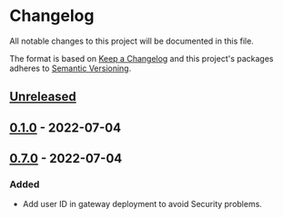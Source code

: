 # Changelog

All notable changes to this project will be documented in this file.

The format is based on [Keep a Changelog](http://keepachangelog.com/en/1.0.0/)
and this project's packages adheres to [Semantic Versioning](http://semver.org/spec/v2.0.0.html).

## [Unreleased]

## [0.1.0] - 2022-07-04

## [0.7.0] - 2022-07-04

### Added

- Add user ID in gateway deployment to avoid Security problems.

[Unreleased]: https://github.com/giantswarm/linkerd2-multicluster-target-app/compare/v0.1.0...HEAD
[0.1.0]: https://github.com/giantswarm/linkerd2-multicluster-target-app/compare/v0.7.0...v0.1.0
[0.7.0]: https://github.com/giantswarm/linkerd2-multicluster-target-app/releases/tag/v0.7.0
